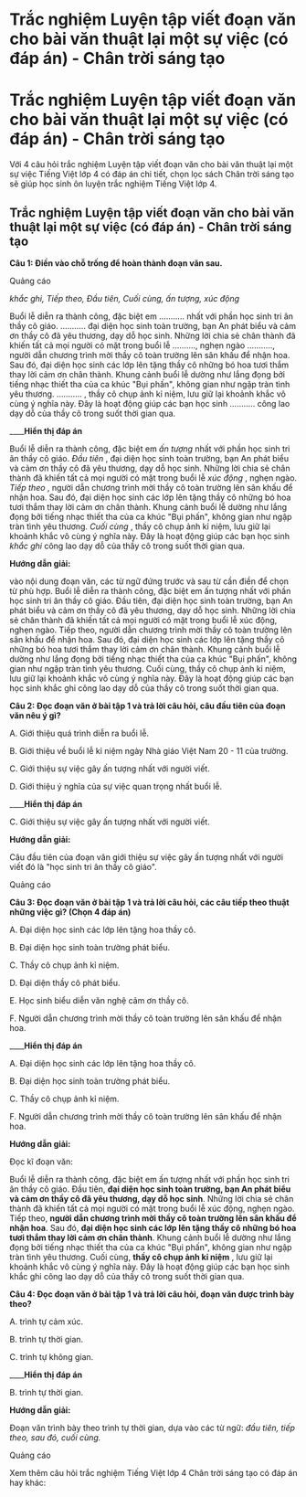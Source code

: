 # Trắc nghiệm Luyện tập viết đoạn văn cho bài văn thuật lại một sự việc (có đáp án) - Chân trời sáng tạo

# Trắc nghiệm Luyện tập viết đoạn văn cho bài văn thuật lại một sự việc (có đáp án) - Chân trời sáng tạo

Với 4 câu hỏi trắc nghiệm Luyện tập viết đoạn văn cho bài văn thuật lại một sự việc Tiếng Việt lớp 4 có đáp án chi tiết, chọn lọc sách Chân trời sáng tạo sẽ giúp học sinh ôn luyện trắc nghiệm Tiếng Việt lớp 4.

## Trắc nghiệm Luyện tập viết đoạn văn cho bài văn thuật lại một sự việc (có đáp án) - Chân trời sáng tạo

**Câu 1: Điền vào chỗ trống để hoàn thành đoạn văn sau.**

Quảng cáo

_khắc ghi, Tiếp theo, Đầu tiên, Cuối cùng, ấn tượng, xúc động_

Buổi lễ diễn ra thành công, đặc biệt em ……….. nhất với phần học sinh tri ân thầy cô giáo. ……….. đại diện học sinh toàn trường, bạn An phát biểu và cảm ơn thầy cô đã yêu thương, dạy dỗ học sinh. Những lời chia sẻ chân thành đã khiến tất cả mọi người có mặt trong buổi lễ ………., nghẹn ngào ……….., người dẫn chương trình mời thầy cô toàn trường lên sân khấu để nhận hoa. Sau đó, đại diện học sinh các lớp lên tặng thầy cô những bó hoa tươi thắm thay lời cảm ơn chân thành. Khung cảnh buổi lễ dường như lắng đọng bởi tiếng nhạc thiết tha của ca khúc "Bụi phấn", không gian như ngập tràn tình yêu thương. ……….. , thầy cô chụp ảnh kỉ niệm, lưu giữ lại khoảnh khắc vô cùng ý nghĩa này. Đây là hoạt động giúp các bạn học sinh ……….. công lao dạy dỗ của thầy cô trong suốt thời gian qua.

____**Hiển thị đáp án**

Buổi lễ diễn ra thành công, đặc biệt em _ấn tượng_ nhất với phần học sinh tri ân thầy cô giáo. _Đầu tiên_ , đại diện học sinh toàn trường, bạn An phát biểu và cảm ơn thầy cô đã yêu thương, dạy dỗ học sinh. Những lời chia sẻ chân thành đã khiến tất cả mọi người có mặt trong buổi lễ _xúc động_ , nghẹn ngào. _Tiếp theo_ , người dẫn chương trình mời thầy cô toàn trường lên sân khấu để nhận hoa. Sau đó, đại diện học sinh các lớp lên tặng thầy cô những bó hoa tươi thắm thay lời cảm ơn chân thành. Khung cảnh buổi lễ dường như lắng đọng bởi tiếng nhạc thiết tha của ca khúc "Bụi phấn", không gian như ngập tràn tình yêu thương. _Cuối cùng_ , thầy cô chụp ảnh kỉ niệm, lưu giữ lại khoảnh khắc vô cùng ý nghĩa này. Đây là hoạt động giúp các bạn học sinh _khắc ghi_ công lao dạy dỗ của thầy cô trong suốt thời gian qua.

**Hướng dẫn giải:**

vào nội dung đoạn văn, các từ ngữ đứng trước và sau từ cần điền để chọn từ phù hợp. Buổi lễ diễn ra thành công, đặc biệt em ấn tượng nhất với phần học sinh tri ân thầy cô giáo. Đầu tiên, đại diện học sinh toàn trường, bạn An phát biểu và cảm ơn thầy cô đã yêu thương, dạy dỗ học sinh. Những lời chia sẻ chân thành đã khiến tất cả mọi người có mặt trong buổi lễ xúc động, nghẹn ngào. Tiếp theo, người dẫn chương trình mời thầy cô toàn trường lên sân khấu để nhận hoa. Sau đó, đại diện học sinh các lớp lên tặng thầy cô những bó hoa tươi thắm thay lời cảm ơn chân thành. Khung cảnh buổi lễ dường như lắng đọng bởi tiếng nhạc thiết tha của ca khúc "Bụi phấn", không gian như ngập tràn tình yêu thương. Cuối cùng, thầy cô chụp ảnh kỉ niệm, lưu giữ lại khoảnh khắc vô cùng ý nghĩa này. Đây là hoạt động giúp các bạn học sinh khắc ghi công lao dạy dỗ của thầy cô trong suốt thời gian qua.

**Câu 2: Đọc đoạn văn ở bài tập 1 và trả lời câu hỏi, câu đầu tiên của đoạn văn nêu ý gì?**

A. Giới thiệu quá trình diễn ra buổi lễ.

B. Giới thiệu về buổi lễ kỉ niệm ngày Nhà giáo Việt Nam 20 - 11 của trường.

C. Giới thiệu sự việc gây ấn tượng nhất với người viết.

D. Giới thiệu ý nghĩa của sự việc quan trọng nhất buổi lễ.

____**Hiển thị đáp án**

C. Giới thiệu sự việc gây ấn tượng nhất với người viết.

**Hướng dẫn giải:**

Câu đầu tiên của đoạn văn giới thiệu sự việc gây ấn tượng nhất với người viết đó là "học sinh tri ân thầy cô giáo".

Quảng cáo

**Câu 3: Đọc đoạn văn ở bài tập 1 và trả lời câu hỏi, các câu tiếp theo thuật những việc gì? (Chọn 4 đáp án)**

A. Đại diện học sinh các lớp lên tặng hoa thầy cô.

B. Đại diện học sinh toàn trường phát biểu.

C. Thầy cô chụp ảnh kỉ niệm.

D. Đại diện thầy cô phát biểu.

E. Học sinh biểu diễn văn nghệ cảm ơn thầy cô.

F. Người dẫn chương trình mời thầy cô toàn trường lên sân khấu để nhận hoa.

____**Hiển thị đáp án**

A. Đại diện học sinh các lớp lên tặng hoa thầy cô.

B. Đại diện học sinh toàn trường phát biểu.

C. Thầy cô chụp ảnh kỉ niệm.

F. Người dẫn chương trình mời thầy cô toàn trường lên sân khấu để nhận hoa.

**Hướng dẫn giải:**

Đọc kĩ đoạn văn:

Buổi lễ diễn ra thành công, đặc biệt em ấn tượng nhất với phần học sinh tri ân thầy cô giáo. Đầu tiên, **đại diện học sinh toàn trường, bạn An phát biểu và cảm ơn thầy cô đã yêu thương, dạy dỗ học sinh**. Những lời chia sẻ chân thành đã khiến tất cả mọi người có mặt trong buổi lễ xúc động, nghẹn ngào. Tiếp theo, **người dẫn chương trình mời thầy cô toàn trường lên sân khấu để nhận hoa**. Sau đó, **đại diện học sinh các lớp lên tặng thầy cô những bó hoa tươi thắm thay lời cảm ơn chân thành**. Khung cảnh buổi lễ dường như lắng đọng bởi tiếng nhạc thiết tha của ca khúc "Bụi phấn", không gian như ngập tràn tình yêu thương. Cuối cùng, **thầy cô chụp ảnh kỉ niệm** , lưu giữ lại khoảnh khắc vô cùng ý nghĩa này. Đây là hoạt động giúp các bạn học sinh khắc ghi công lao dạy dỗ của thầy cô trong suốt thời gian qua.

**Câu 4: Đọc đoạn văn ở bài tập 1 và trả lời câu hỏi, đoạn văn được trình bày theo?**

A. trình tự cảm xúc.

B. trình tự thời gian.

C. trình tự không gian.

____**Hiển thị đáp án**

B. trình tự thời gian.

**Hướng dẫn giải:**

Đoạn văn trình bày theo trình tự thời gian, dựa vào các từ ngữ: _đầu tiên, tiếp theo, sau đó, cuối cùng._

Quảng cáo

Xem thêm câu hỏi trắc nghiệm Tiếng Việt lớp 4 Chân trời sáng tạo có đáp án hay khác:
